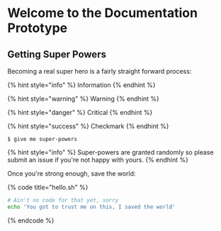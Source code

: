 # Welcome to the Documentation Prototype

## Getting Super Powers

Becoming a real super hero is a fairly straight forward process:

{% hint style="info" %}
Information
{% endhint %}

{% hint style="warning" %}
Warning
{% endhint %}

{% hint style="danger" %}
Critical
{% endhint %}

{% hint style="success" %}
Checkmark
{% endhint %}

```
$ give me super-powers
```

{% hint style="info" %}
 Super-powers are granted randomly so please submit an issue if you're not happy with yours.
{% endhint %}

Once you're strong enough, save the world:

{% code title="hello.sh" %}
```bash
# Ain't no code for that yet, sorry
echo 'You got to trust me on this, I saved the world'
```
{% endcode %}



